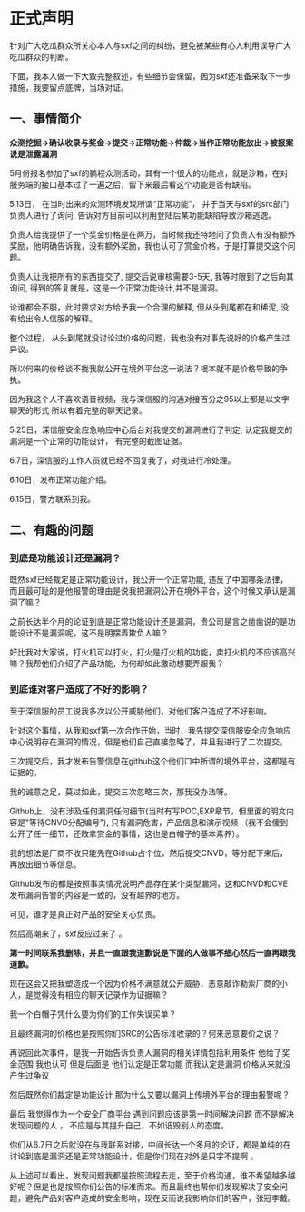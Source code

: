 # 正式声明

针对广大吃瓜群众所关心本人与sxf之间的纠纷，避免被某些有心人利用误导广大吃瓜群众的判断。

下面，我本人做一下大致完整叙述，有些细节会保留，因为sxf还准备采取下一步措施，我要留点底牌，当场对证。



## 一、事情简介

**众测挖掘->确认收录与奖金->提交->正常功能->仲裁->当作正常功能放出->被报案说是泄露漏洞**



5月份报名参加了sxf的鹏程众测活动，其有一个很大的功能点，就是沙箱，在对服务端的接口基本过了一遍之后，留下来最后看这个功能是否有缺陷。

5.13日， 在当时出来的众测环境发现所谓“正常功能”， 并于当天与sxf的src部门负责人进行了询问, 告诉对方目前可以利用登陆后某功能缺陷导致沙箱逃逸。

负责人给我提供了一个奖金价格是在两万，当时候我还特地问了负责人有没有额外奖励，他明确告诉我，没有额外奖励，我也认可了赏金价格，于是打算提交这个问题。

负责人让我把所有的东西提交了, 提交后说审核需要3-5天, 我等时限到了之后向其询问, 得到的答复就是，这是一个正常功能设计,并不是漏洞。

论谁都会不服，此时要求对方给予我一个合理的解释, 但从头到尾都在和稀泥, 没有给出令人信服的解释。

整个过程， 从头到尾就没讨论过价格的问题，我也没有对事先说好的价格产生过异议。

所以何来的价格谈不拢我就公开在境外平台这一说法？根本就不是价格导致的争执。

因为我这个人不喜欢语音视频，我与深信服的沟通对接百分之95以上都是以文字聊天的形式 所以有着完整的聊天记录。

5.25日，深信服安全应急响应中心后台对我提交的漏洞进行了判定, 认定我提交的漏洞是一个正常的功能设计， 有完整的截图证据。

6.7日，深信服的工作人员就已经不回复我了，对我进行冷处理。

6.10日，发布正常功能介绍。

6.15日，警方联系到我。



## 二、有趣的问题

### 到底是功能设计还是漏洞？

既然sxf已经裁定是正常功能设计，我公开一个正常功能, 违反了中国哪条法律，而且最可耻的是他报警的理由是说我把漏洞公开在境外平台，这个时候又承认是漏洞了嘛？

之前长达半个月的论证到底是正常功能设计还是漏洞，贵公司是言之凿凿说的是功能设计不是漏洞呢，这不是明摆着欺负人嘛？

好比我对大家说，打火机可以打火，打火是打火机的功能，卖打火机的不应该高兴嘛？我帮他们介绍了产品功能，为何却如此激动想要弄服我？



### 到底谁对客户造成了不好的影响？


至于深信服的员工说我多次以公开威胁他们，对他们客户造成了不好影响。

针对这个事情，从我和sxf第一次合作开始，当时，我先提交深信服安全应急响应中心说明存在漏洞的情况，但是他们自己直接忽略了，并且我进行了二次提交，

三次提交后，我才发布告警信息在github这个他们口中所谓的境外平台，这都是有证据的。

我的诚意之足，莫过如此，提交三次忽略三次，那我没办法呀。

Github上，没有涉及任何漏洞任何细节(当时有写POC,EXP章节，但里面的明文内容是"等待CNVD分配编号"), 只有漏洞危害，产品信息和演示视频 （我不会傻到公开了任一细节，还敢拿赏金的事情，这也是白帽子的基本素养）。

我的想法是厂商不收只能先在Github占个位，然后提交CNVD，等分配下来后，再放出细节等信息。

Github发布的都是按照事实情况说明产品存在某个类型漏洞，这和CNVD和CVE发布漏洞告警的内容是一致的，没有越界的地方。

可见，谁才是真正对产品的安全关心负责。

然后高潮来了，sxf反应过来了 。

**第一时间联系我删除，并且一直跟我道歉说是下面的人做事不细心然后一直再跟我道歉。**

现在这会又把我塑造成一个因为价格不满意就公开威胁，恶意敲诈勒索厂商的小人，是觉得没有相应的聊天记录作为证据嘛？

我一个白帽子凭什么要为你们的工作失误买单？

且最终漏洞的价格也是按照你们SRC的公告标准收录的？何来恶意要价之说？


再说回此次事件，是我一开始告诉负责人漏洞的相关详情包括利用条件 他给了奖金范围 我也认可 但是后面是 他们认定是正常功能 而我认定是漏洞 价格从来就没产生过争议 

然后既然你们裁定是功能设计 那为什么又要以漏洞上传境外平台的理由报警呢？

最后 我觉得作为一个安全厂商平台 遇到问题应该是第一时间解决问题 而不是解决发现问题的人 ， 不应是与其提升自己，不如诋毁别人的态度。

你们从6.7日之后就没在与我联系对接，中间长达一个多月的论证，都是单纯的在讨论到底是漏洞还是正常功能设计，但是你们现在对外是只字不提啊 。



从上述可以看出，发现问题我都是按照流程去走，至于价格沟通，谁不希望越多越好呢？但是也是按照你们公告的标准而来。而且最终也帮你们发现解决了安全问题，避免产品对客户造成的安全影响，现在反而说我影响你们的客户，张冠李戴。
